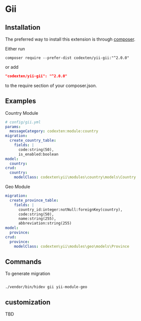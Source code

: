 Gii
===

Installation
------------

The preferred way to install this extension is through [composer](http://getcomposer.org/download/).

Either run

```
composer require --prefer-dist codexten/yii-gii:"^2.0.0"
```

or add

```json
"codexten/yii-gii": "^2.0.0"
```

to the require section of your composer.json.


Examples
--------

Country Module
```yml
# config/gii.yml
params:
  messageCategory: codexten:module:country
migration:
  create_country_table:
    fields: |
      code:string(50),
      is_enabled:boolean
model:
  country:
crud:
  country:
    modelClass: codexten\yii\modules\country\models\Country
```

Geo Module
```yml
migration:
  create_province_table:
    fields: |
      country_id:integer:notNull:foreignKey(country),
      code:string(50),
      name:string(255),
      abbreviation:string(255)
model:
  province:
crud:
  province:
    modelClass: codexten\yii\modules\geo\models\Province

```
Commands
--------

To generate migration
```ssh

./vendor/bin/hidev gii yii-module-geo

```


## customization

TBD
